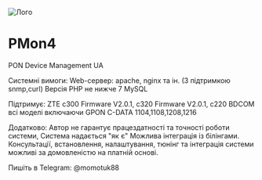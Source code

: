 ![Лого](https://repository-images.githubusercontent.com/598156548/1fc47e09-084e-4703-a462-79dda4e9d2b0)


# PMon4
PON Device Management UA

Системні вимоги:
Web-сервер: apache, nginx та ін. (З підтримкою snmp,curl)
Версія PHP не нижче 7
MySQL

Підтримує: 
ZTE c300  Firmware V2.0.1, c320 Firmware V2.0.1, c220 
BDCOM всі моделі включаючи GPON
C-DATA 1104,1108,1208,1216

Додатково:
Автор не гарантує працездатності та точності роботи системи, Система надається "як є" Можлива інтеграція із білінгами.
Консультації, встановлення, налаштування, тюнінг та інтеграція системи можливі за домовленістю на платній основі. 

Пишіть в Telegram: @momotuk88
